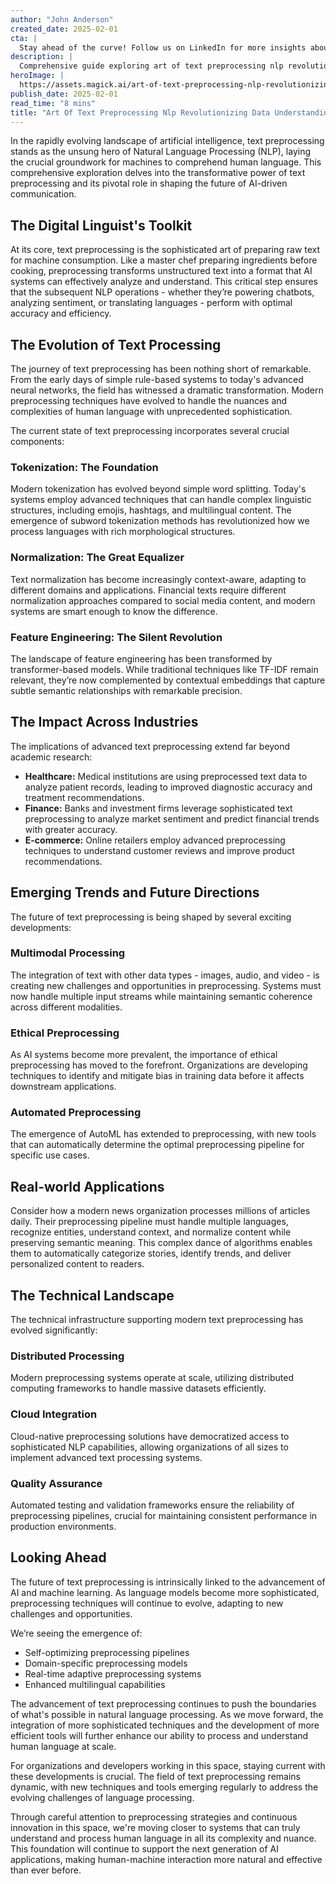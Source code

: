```yaml
---
author: "John Anderson"
created_date: 2025-02-01
cta: |
  Stay ahead of the curve! Follow us on LinkedIn for more insights about art of text preprocessing nlp revolutionizing data understanding and other cutting-edge developments in AI and technology.
description: |
  Comprehensive guide exploring art of text preprocessing nlp revolutionizing data understanding and its impact on modern technology.
heroImage: |
  https://assets.magick.ai/art-of-text-preprocessing-nlp-revolutionizing-data-understanding.png
publish_date: 2025-02-01
read_time: "8 mins"
title: "Art Of Text Preprocessing Nlp Revolutionizing Data Understanding"
---
```


In the rapidly evolving landscape of artificial intelligence, text preprocessing stands as the unsung hero of Natural Language Processing (NLP), laying the crucial groundwork for machines to comprehend human language. This comprehensive exploration delves into the transformative power of text preprocessing and its pivotal role in shaping the future of AI-driven communication.

## The Digital Linguist's Toolkit

At its core, text preprocessing is the sophisticated art of preparing raw text for machine consumption. Like a master chef preparing ingredients before cooking, preprocessing transforms unstructured text into a format that AI systems can effectively analyze and understand. This critical step ensures that the subsequent NLP operations - whether they’re powering chatbots, analyzing sentiment, or translating languages - perform with optimal accuracy and efficiency.

## The Evolution of Text Processing

The journey of text preprocessing has been nothing short of remarkable. From the early days of simple rule-based systems to today's advanced neural networks, the field has witnessed a dramatic transformation. Modern preprocessing techniques have evolved to handle the nuances and complexities of human language with unprecedented sophistication.

The current state of text preprocessing incorporates several crucial components:

### Tokenization: The Foundation

Modern tokenization has evolved beyond simple word splitting. Today's systems employ advanced techniques that can handle complex linguistic structures, including emojis, hashtags, and multilingual content. The emergence of subword tokenization methods has revolutionized how we process languages with rich morphological structures.

### Normalization: The Great Equalizer

Text normalization has become increasingly context-aware, adapting to different domains and applications. Financial texts require different normalization approaches compared to social media content, and modern systems are smart enough to know the difference.

### Feature Engineering: The Silent Revolution

The landscape of feature engineering has been transformed by transformer-based models. While traditional techniques like TF-IDF remain relevant, they’re now complemented by contextual embeddings that capture subtle semantic relationships with remarkable precision.

## The Impact Across Industries

The implications of advanced text preprocessing extend far beyond academic research:

- **Healthcare:** Medical institutions are using preprocessed text data to analyze patient records, leading to improved diagnostic accuracy and treatment recommendations.
- **Finance:** Banks and investment firms leverage sophisticated text preprocessing to analyze market sentiment and predict financial trends with greater accuracy.
- **E-commerce:** Online retailers employ advanced preprocessing techniques to understand customer reviews and improve product recommendations.

## Emerging Trends and Future Directions

The future of text preprocessing is being shaped by several exciting developments:

### Multimodal Processing

The integration of text with other data types - images, audio, and video - is creating new challenges and opportunities in preprocessing. Systems must now handle multiple input streams while maintaining semantic coherence across different modalities.

### Ethical Preprocessing

As AI systems become more prevalent, the importance of ethical preprocessing has moved to the forefront. Organizations are developing techniques to identify and mitigate bias in training data before it affects downstream applications.

### Automated Preprocessing

The emergence of AutoML has extended to preprocessing, with new tools that can automatically determine the optimal preprocessing pipeline for specific use cases.

## Real-world Applications

Consider how a modern news organization processes millions of articles daily. Their preprocessing pipeline must handle multiple languages, recognize entities, understand context, and normalize content while preserving semantic meaning. This complex dance of algorithms enables them to automatically categorize stories, identify trends, and deliver personalized content to readers.

## The Technical Landscape

The technical infrastructure supporting modern text preprocessing has evolved significantly:

### Distributed Processing

Modern preprocessing systems operate at scale, utilizing distributed computing frameworks to handle massive datasets efficiently.

### Cloud Integration

Cloud-native preprocessing solutions have democratized access to sophisticated NLP capabilities, allowing organizations of all sizes to implement advanced text processing systems.

### Quality Assurance

Automated testing and validation frameworks ensure the reliability of preprocessing pipelines, crucial for maintaining consistent performance in production environments.

## Looking Ahead

The future of text preprocessing is intrinsically linked to the advancement of AI and machine learning. As language models become more sophisticated, preprocessing techniques will continue to evolve, adapting to new challenges and opportunities.

We’re seeing the emergence of:

- Self-optimizing preprocessing pipelines
- Domain-specific preprocessing models
- Real-time adaptive preprocessing systems
- Enhanced multilingual capabilities

The advancement of text preprocessing continues to push the boundaries of what's possible in natural language processing. As we move forward, the integration of more sophisticated techniques and the development of more efficient tools will further enhance our ability to process and understand human language at scale.

For organizations and developers working in this space, staying current with these developments is crucial. The field of text preprocessing remains dynamic, with new techniques and tools emerging regularly to address the evolving challenges of language processing.

Through careful attention to preprocessing strategies and continuous innovation in this space, we're moving closer to systems that can truly understand and process human language in all its complexity and nuance. This foundation will continue to support the next generation of AI applications, making human-machine interaction more natural and effective than ever before.